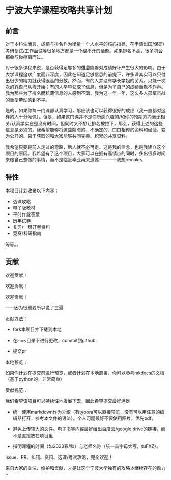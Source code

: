 # 宁波大学课程攻略共享计划

## 前言

对于本科生而言，成绩与排名作为衡量一个人水平的核心指标，在申请出国/保研/考研复试/工作面试等很多地方都是一个绕不开的话题。如果排名不高，很多机会都会与你擦肩而过。

对于很多课程来说，是否获得足够多的**信息**能够对成绩好坏产生很大的影响。由于大学课程追求广度而非深度，因此在知道足够信息的前提下，许多课其实可以只付出很少的精力就获得很高的分数。然而，有的人并没有学长学姐的关系，只能一次次的靠自己从零开始；有的人早早获取了信息，但是为了自己的成绩而默不作声。我为那些为了排名而私藏信息的人感到不满，我为这一年一年，这么多人孤军奋战的重复劳动感到不平。

是的，如果你每一门课都认真学习，那应该也可以获得很好的成绩（我一直都对这样的人十分倾佩）。但是，如果这门课并不是你所感兴趣的/和你的预期方向毫无相关/认真学实在是没有时间，但同时又不想让排名被拉下，那么，获得上述的这些信息是必须的。我希望能够将这些隐晦的、不确定的、口口相传的资料和经验，变为公开的、易于获取的和大家能够共同完善、积累的共享资料。

我希望只要是前人走过的弯路，后人就不必再走。这是我的信念，也是我建立这个项目的原因。我希望有了这个项目，大家可以在拥有高绩点的同时，多出很多时间来做自己想做的事情，而不是临近毕业再来遗憾————我想remake。

## 特性
本项目计划收录以下内容：

 - 选课攻略
 - 电子版教材
 - 平时作业答案
 - 历年试卷
 - 复习/一页开卷资料
 - 竞赛/科研指南

 等等。。


## 贡献
欢迎贡献！

欢迎贡献！

欢迎贡献！

——因为很重要所以说了三遍


贡献方法：

- fork本项目并下载到本地

- 在`docs`目录下进行更改，commit到github

- 提交pr


本地预览：

如果你计划在提交前进行预览，或者计划在本地部署，你可以参考[mkdocs](https://www.mkdocs.org/)的文档（基于python的，非常简单）

贡献规范：

我们希望该项目可以持续性地发展下去，因此希望提交最好满足

- 统一使用markdown作为介绍（有typora可以直接预览，没有可以用任意的编辑器打开，参考本文件的语法）。个人习题最好不要使用图片，优先pdf。

- 避免上传较大的文件。电子书等内容最好给出百度云/google drive的链接，而不是直接放在项目里

- 指明课程的时间（如2023春/秋）与老师名称（统一首字母大写，如FXZ）。



Issue、PR、纠错、资料、选课/考试攻略，完全欢迎！

来自大家的关注、维护和贡献，才是让这个宁波大学独有的攻略本继续存在的动力~




